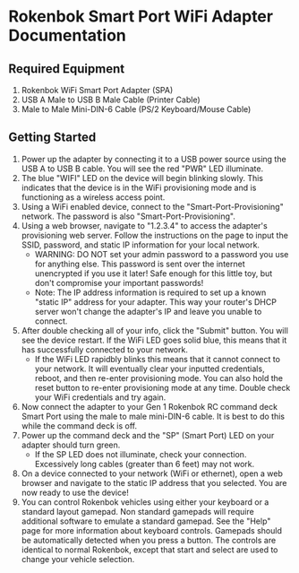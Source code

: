 # Rokenbok Smart Port WiFi Adapter Documentation

## Required Equipment

 1. Rokenbok WiFi Smart Port Adapter (SPA)
 2. USB A Male to USB B Male Cable (Printer Cable)
 3. Male to Male Mini-DIN-6 Cable (PS/2 Keyboard/Mouse Cable)

## Getting Started

 1. Power up the adapter by connecting it to a USB power source using the USB A to USB B cable.  You will see the red "PWR" LED illuminate.
 2. The blue "WIFI" LED on the device will begin blinking slowly.  This indicates that the device is in the WiFi provisioning mode and is functioning as a wireless access point.
 3. Using a WiFi enabled device, connect to the "Smart-Port-Provisioning" network.  The password is also "Smart-Port-Provisioning".
 4. Using a web browser, navigate to "1.2.3.4" to access the adapter's provisioning web server.  Follow the instructions on the page to input the SSID, password, and static IP information for your local network.
	 - WARNING: DO NOT set your admin password to a password you use for anything else.  This password is sent over the internet unencrypted if you use it later!  Safe enough for this little toy, but don't compromise your important passwords!
	 - Note: The IP address information is required to set up a known "static IP" address for your adapter.  This way your router's DHCP server won't change the adapter's IP and leave you unable to connect.
 5. After double checking all of your info, click the "Submit" button.  You will see the device restart.  If the WiFi LED goes solid blue, this means that it has successfully connected to your network.
	 - If the WiFi LED rapidbly blinks this means that it cannot connect to your network.  It will eventually clear your inputted credentials, reboot, and then re-enter provisioning mode.  You can also hold the reset button to re-enter provisioning mode at any time.  Double check your WiFi credentials and try again.
 6. Now connect the adapter to your Gen 1 Rokenbok RC command deck Smart Port using the male to male mini-DIN-6 cable.  It is best to do this while the command deck is off.
 7. Power up the command deck and the "SP" (Smart Port) LED on your adapter should turn green.
	 - If the SP LED does not illuminate, check your connection.  Excessively long cables (greater than 6 feet) may not work.
 8. On a device connected to your network (WiFi or ethernet), open a web browser and navigate to the static IP address that you selected.  You are now ready to use the device!
 9. You can control Rokenbok vehicles using either your keyboard or a standard layout gamepad.  Non standard gamepads will require additional software to emulate a standard gamepad.  See the "Help" page for more information about keyboard controls.  Gamepads should be automatically detected when you press a button.  The controls are identical to normal Rokenbok, except that start and select are used to change your vehicle selection.
